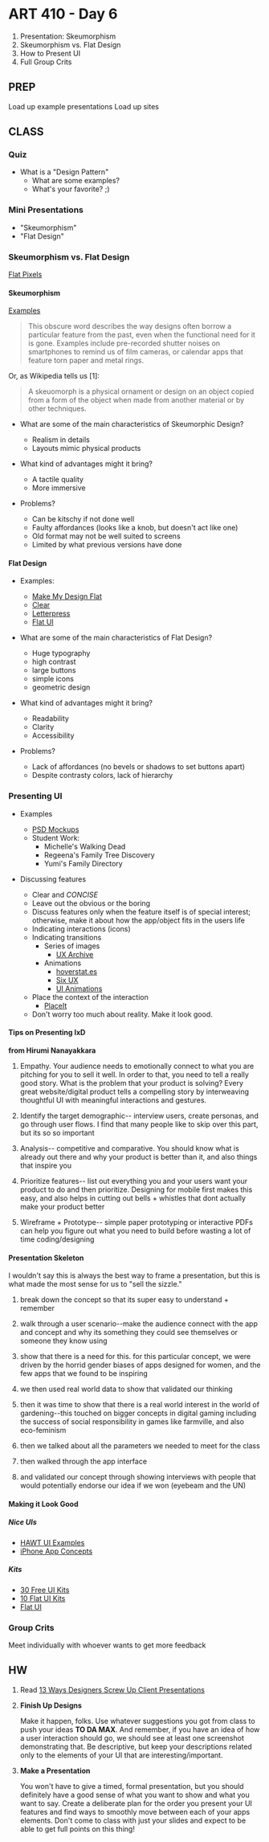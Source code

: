 ART 410 - Day 6
=======================================

1. Presentation: Skeumorphism
2. Skeumorphism vs. Flat Design
3. How to Present UI
4. Full Group Crits



PREP
---------------------------------------
Load up example presentations
Load up sites


CLASS
---------------------------------------

### Quiz
- What is a "Design Pattern"
	- What are some examples? 
	- What's your favorite? ;)



### Mini Presentations
- "Skeumorphism"
- "Flat Design"



### Skeumorphism vs. Flat Design
[Flat Pixels](http://sachagreif.com/flat-pixels/)



#### Skeumorphism


[Examples](http://www.dtelepathy.com/blog/inspiration/50-skeuomorphic-designs)

> This obscure word describes the way designs often borrow a particular feature from the past, even when the functional need for it is gone. Examples include pre-recorded shutter noises on smartphones to remind us of film cameras, or calendar apps that feature torn paper and metal rings.

Or, as Wikipedia tells us [1]:

> A skeuomorph is a physical ornament or design on an object copied from a form of the object when made from another material or by other techniques.

	
- What are some of the main characteristics of Skeumorphic Design?
	- Realism in details
	- Layouts mimic physical products
- What kind of advantages might it bring?
	- A tactile quality
	- More immersive
	
- Problems? 
	- Can be kitschy if not done well
	- Faulty affordances (looks like a knob, but doesn't act like one)
	- Old format may not be well suited to screens
	- Limited by what previous versions have done









#### Flat Design
- Examples: 
	- [Make My Design Flat](http://makemydesignflat.com/)
	- [Clear](http://www.realmacsoftware.com/clear/)
	- [Letterpress](http://www.atebits.com/letterpress/)
	- [Flat UI](http://bashooka.com/inspiration/flat-web-ui-design/)

- What are some of the main characteristics of Flat Design?
	- Huge typography
	- high contrast
	- large buttons
	- simple icons
	- geometric design

- What kind of advantages might it bring?
	- Readability
	- Clarity
	- Accessibility

- Problems?
	- Lack of affordances (no bevels or shadows to set buttons apart)
	- Despite contrasty colors, lack of hierarchy





### Presenting UI
- Examples
	- [PSD Mockups](http://line25.com/articles/20-free-psds-to-mockup-your-app-interface-designs)
	- Student Work:
		- Michelle's Walking Dead
		- Regeena's Family Tree Discovery
		- Yumi's Family Directory

- Discussing features
	- Clear and *CONCISE*
	- Leave out the obvious or the boring
	- Discuss features only when the feature itself is of special interest; otherwise, make it about how the app/object fits in the users life
	- Indicating interactions (icons)
	- Indicating transitions 
		- Series of images
			- [UX Archive](http://uxarchive.com/)
		- Animations
			- [hoverstat.es](http://hoverstat.es/)
			- [Six UX](http://sixux.com/)
			- [UI Animations](http://ui-animations.tumblr.com/)
	- Place the context of the interaction
		- [PlaceIt](http://placeit.breezi.com/)
	- Don't worry too much about reality. Make it look good.

	



#### Tips on Presenting IxD
**from Hirumi Nanayakkara**


1.	Empathy. Your audience needs to emotionally connect to what you are pitching for you to sell it well. In order to that, you need to tell a really good story. What is the problem that your product is solving? Every great website/digital product tells a compelling story by interweaving thoughtful UI with meaningful interactions and gestures.  

2.	Identify the target demographic-- interview users, create personas, and go through user flows. I find that many people like to skip over this part, but its so so important

3.	Analysis-- competitive and comparative. You should know what is already out there and why your product is better than it, and also things that inspire you

4.	Prioritize features-- list out everything you and your users want your product to do and then prioritize. Designing for mobile first makes this easy, and also helps in cutting out bells + whistles that dont actually make your product better

5.	Wireframe + Prototype-- simple paper prototyping or interactive PDFs can help you figure out what you need to build before wasting a lot of time coding/designing

#### Presentation Skeleton

I wouldn't say this is always the best way to frame a presentation, but this is what made the most sense for us to "sell the sizzle."

1. break down the concept so that its super easy to understand + remember

2. walk through a user scenario--make the audience connect with the app and concept and why its something they could see themselves or someone they know using

3. show that there is a need for this. for this particular concept, we were driven by the horrid gender biases of apps designed for women, and the few apps that we found to be inspiring

4. we then used real world data to show that validated our thinking

5. then it was time to show that there is a real world interest in the world of gardening--this touched on bigger concepts in digital gaming including the success of social responsibility in games like farmville, and also eco-feminism

6. then we talked about all the parameters we needed to meet for the class

7. then walked through the app interface

8. and validated our concept through showing interviews with people that would potentially endorse our idea if we won (eyebeam and the UN)




#### Making it Look Good

##### Nice UIs
- [HAWT UI Examples](http://line25.com/articles/inspirational-showcase-of-uiux-design-presentations)
- [iPhone App Concepts](http://line25.com/articles/showcase-of-beautiful-iphone-app-ui-concept-designs)

##### Kits
- [30 Free UI Kits](http://line25.com/articles/30-free-ui-kits-featuring-detailed-web-elements)
- [10 Flat UI Kits](http://webdesignledger.com/freebies/10-super-useful-free-flat-ui-kits)
- [Flat UI](http://designmodo.github.io/Flat-UI/)



### Group Crits
Meet individually with whoever wants to get more feedback







HW
---------------------------------------

1. Read [13 Ways Designers Screw Up Client Presentations](https://medium.com/@monteiro/13-ways-designers-screw-up-client-presentations-51aaee11e28c)

2. **Finish Up Designs**

	Make it happen, folks. Use whatever suggestions you got from class to push your ideas **TO DA MAX**. And remember, if you have an idea of how a user interaction should go, we should see at least one screenshot demonstrating that. Be descriptive, but keep your descriptions related only to the elements of your UI that are interesting/important.
	
	
3. **Make a Presentation**

	You won't have to give a timed, formal presentation, but you should definitely have a good sense of what you want to show and what you want to say. Create a deliberate plan for the order you present your UI features and find ways to smoothly move between each of your apps elements. Don't come to class with just your slides and expect to be able to get full points on this thing!

